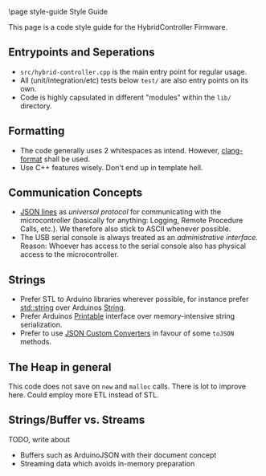 \page style-guide Style Guide

This page is a code style guide for the HybridController Firmware.

## Entrypoints and Seperations
* `src/hybrid-controller.cpp` is the main entry point for regular usage.
* All (unit/integration/etc) tests below `test/` are also entry points on its own.
* Code is highly capsulated in different "modules" within the `lib/` directory.

## Formatting
* The code generally uses 2 whitespaces as intend. However, [clang-format](https://lab.analogparadigm.com/lucidac/firmware/hybrid-controller/-/blob/main/.clang-format?ref_type=heads) shall be used.
* Use C++ features wisely. Don't end up in template hell.

## Communication Concepts
* [JSON lines](https://jsonlines.org/) as *universal protocol* for communicating with the microcontroller (basically for anything: Logging, Remote Procedure Calls, etc.). We therefore also stick to ASCII whenever possible.
* The USB serial console is always treated as an *administrative interface*. Reason: Whoever has access to the serial console also has physical access to the microcontroller.

## Strings
* Prefer STL to Arduino libraries wherever possible, for instance prefer [std::string](https://cplusplus.com/reference/string/string/) over Arduinos [String](https://www.arduino.cc/reference/en/language/variables/data-types/stringobject/).
* Prefer Arduinos [Printable](https://github.com/arduino/ArduinoCore-avr/blob/master/cores/arduino/Printable.h) interface over memory-intensive string serialization.
* Prefer to use [JSON Custom Converters](https://arduinojson.org/news/2021/05/04/version-6-18-0/#custom-converters) in favour of some `toJSON` methods.

## The Heap in general

This code does not save on `new` and `malloc` calls. There is lot to improve
here. Could employ more ETL instead of STL.

## Strings/Buffer vs. Streams

TODO, write about

* Buffers such as ArduinoJSON with their document concept
* Streaming data which avoids in-memory preparation

